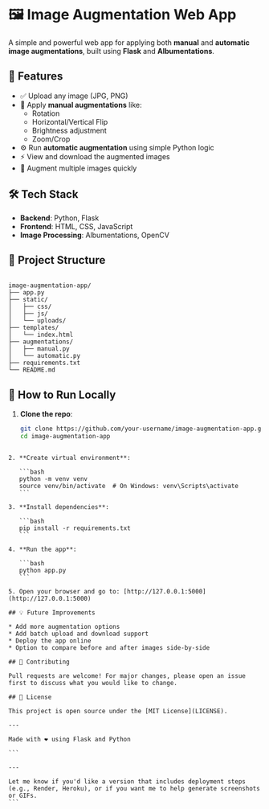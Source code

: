 # 🖼️ Image Augmentation Web App

A simple and powerful web app for applying both **manual** and **automatic image augmentations**, built using **Flask** and **Albumentations**.

## 🚀 Features

- ✅ Upload any image (JPG, PNG)
- 🔧 Apply **manual augmentations** like:
  - Rotation
  - Horizontal/Vertical Flip
  - Brightness adjustment
  - Zoom/Crop
- ⚙️ Run **automatic augmentation** using simple Python logic
- ⚡ View and download the augmented images
- 🔄 Augment multiple images quickly

## 🛠️ Tech Stack

- **Backend**: Python, Flask
- **Frontend**: HTML, CSS, JavaScript
- **Image Processing**: Albumentations, OpenCV

## 📂 Project Structure

```

image-augmentation-app/
├── app.py
├── static/
│   ├── css/
│   ├── js/
│   └── uploads/
├── templates/
│   └── index.html
├── augmentations/
│   ├── manual.py
│   └── automatic.py
├── requirements.txt
└── README.md

````

## 🧪 How to Run Locally

1. **Clone the repo**:
   ```bash
   git clone https://github.com/your-username/image-augmentation-app.git
   cd image-augmentation-app
````

2. **Create virtual environment**:

   ```bash
   python -m venv venv
   source venv/bin/activate  # On Windows: venv\Scripts\activate
   ```

3. **Install dependencies**:

   ```bash
   pip install -r requirements.txt
   ```

4. **Run the app**:

   ```bash
   python app.py
   ```

5. Open your browser and go to: [http://127.0.0.1:5000](http://127.0.0.1:5000)

## 💡 Future Improvements

* Add more augmentation options
* Add batch upload and download support
* Deploy the app online
* Option to compare before and after images side-by-side

## 🤝 Contributing

Pull requests are welcome! For major changes, please open an issue first to discuss what you would like to change.

## 📄 License

This project is open source under the [MIT License](LICENSE).

---

Made with ❤️ using Flask and Python

```

---

Let me know if you'd like a version that includes deployment steps (e.g., Render, Heroku), or if you want me to help generate screenshots or GIFs.
```
